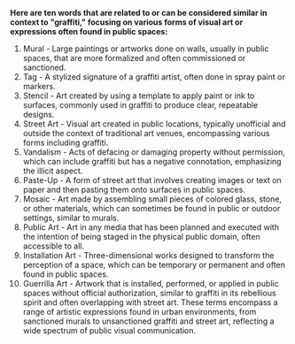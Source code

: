 **Here are ten words that are related to or can be considered similar in context to "graffiti," focusing on various forms of visual art or expressions often found in public spaces:**

1. Mural - Large paintings or artworks done on walls, usually in public spaces, that are more formalized and often commissioned or sanctioned.
2. Tag - A stylized signature of a graffiti artist, often done in spray paint or markers.
3. Stencil - Art created by using a template to apply paint or ink to surfaces, commonly used in graffiti to produce clear, repeatable designs.
4. Street Art - Visual art created in public locations, typically unofficial and outside the context of traditional art venues, encompassing various forms including graffiti.
5. Vandalism - Acts of defacing or damaging property without permission, which can include graffiti but has a negative connotation, emphasizing the illicit aspect.
6. Paste-Up - A form of street art that involves creating images or text on paper and then pasting them onto surfaces in public spaces.
7. Mosaic - Art made by assembling small pieces of colored glass, stone, or other materials, which can sometimes be found in public or outdoor settings, similar to murals.
8. Public Art - Art in any media that has been planned and executed with the intention of being staged in the physical public domain, often accessible to all.
9. Installation Art - Three-dimensional works designed to transform the perception of a space, which can be temporary or permanent and often found in public spaces.
10. Guerrilla Art - Artwork that is installed, performed, or applied in public spaces without official authorization, similar to graffiti in its rebellious spirit and often overlapping with street art.
These terms encompass a range of artistic expressions found in urban environments, from sanctioned murals to unsanctioned graffiti and street art, reflecting a wide spectrum of public visual communication.

